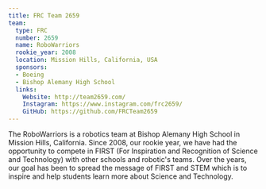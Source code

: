 ```yaml
---
title: FRC Team 2659
team:
  type: FRC
  number: 2659
  name: RoboWarriors
  rookie_year: 2008
  location: Mission Hills, California, USA
  sponsors:
  - Boeing
  - Bishop Alemany High School
  links:
    Website: http://team2659.com/
    Instagram: https://www.instagram.com/frc2659/
    GitHub: https://github.com/FRCTeam2659
---
```


The RoboWarriors is a robotics team at Bishop Alemany High School in Mission Hills, California. Since 2008, our rookie year, we have had the opportunity to compete in FIRST (For Inspiration and Recognition of Science and Technology) with other schools and robotic's teams. Over the years, our goal has been to spread the message of FIRST and STEM which is to inspire and help students learn more about Science and Technology.